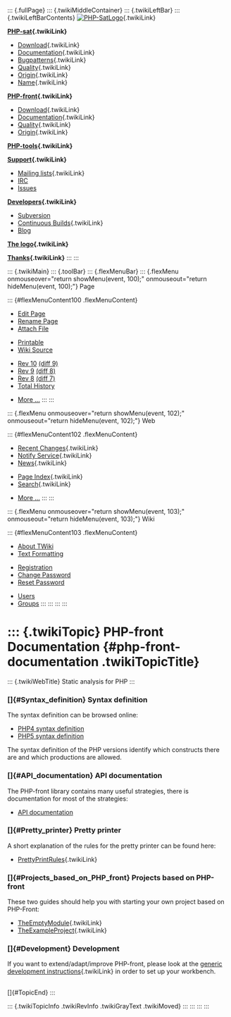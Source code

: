 ::: {.fullPage}
::: {.twikiMiddleContainer}
::: {.twikiLeftBar}
::: {.twikiLeftBarContents}
[![PHP-SatLogo](../pub/PHP/PhpSatLogo/PHP-SAT-LOGO-100px.jpg)](WebHome){.twikiLink}

**[PHP-sat](PhpSat){.twikiLink}**

-   [Download](PhpSatReleases){.twikiLink}
-   [Documentation](PhpSatDocumentation){.twikiLink}
-   [Bugpatterns](PhpSatBugPatterns){.twikiLink}
-   [Quality](PhpSatQuality){.twikiLink}
-   [Origin](PhpSatOrigin){.twikiLink}
-   [Name](PhpSatName){.twikiLink}

**[PHP-front](PhpFront){.twikiLink}**

-   [Download](PhpFrontReleases){.twikiLink}
-   [Documentation](PhpFrontDocumentation){.twikiLink}
-   [Quality](PhpFrontQuality){.twikiLink}
-   [Origin](PhpFrontOrigin){.twikiLink}

**[PHP-tools](PhpTools){.twikiLink}**

**[Support](PhpSupport){.twikiLink}**

-   [Mailing lists](MailingList){.twikiLink}
-   [IRC](irc://irc.freenode.net/#stratego)
-   [Issues](http://bugs.strategoxt.org/browse/PSAT)

**[Developers](PhpSatDevelopers){.twikiLink}**

-   [Subversion](https://svn.strategoxt.org/repos/psat/)
-   [Continuous Builds](ContinuousBuilds){.twikiLink}
-   [Blog](http://ericbouwers.blogspot.com/)

**[The logo](PhpSatLogo){.twikiLink}**

**[Thanks](ThankYou){.twikiLink}**
:::
:::

::: {.twikiMain}
::: {.toolBar}
::: {.flexMenuBar}
::: {.flexMenu onmouseover="return showMenu(event, 100);" onmouseout="return hideMenu(event, 100);"}
Page

::: {#flexMenuContent100 .flexMenuContent}
-   [Edit
    Page](http://www.program-transformation.org/edit/PHP/PhpFrontDocumentation?t=1536825869)
-   [Rename
    Page](http://www.program-transformation.org/rename/PHP/PhpFrontDocumentation)
-   [Attach
    File](http://www.program-transformation.org/attach/PHP/PhpFrontDocumentation)

<!-- -->

-   [Printable](http://www.program-transformation.org/view/PHP/PhpFrontDocumentation?skin=print.pattern)
-   [Wiki
    Source](http://www.program-transformation.org/view/PHP/PhpFrontDocumentation?skin=text&raw=on&contenttype=text/plain)

<!-- -->

-   [Rev
    10](http://www.program-transformation.org/view/PHP/PhpFrontDocumentation?rev=1.10)
    [(diff 9)](http://www.program-transformation.org/rdiff/PHP/PhpFrontDocumentation?rev1=1.10&rev2=1.9)
-   [Rev
    9](http://www.program-transformation.org/view/PHP/PhpFrontDocumentation?rev=1.9)
    [(diff 8)](http://www.program-transformation.org/rdiff/PHP/PhpFrontDocumentation?rev1=1.9&rev2=1.8)
-   [Rev
    8](http://www.program-transformation.org/view/PHP/PhpFrontDocumentation?rev=1.8)
    [(diff 7)](http://www.program-transformation.org/rdiff/PHP/PhpFrontDocumentation?rev1=1.8&rev2=1.7)
-   [Total
    History](http://www.program-transformation.org/rdiff/PHP/PhpFrontDocumentation)

<!-- -->

-   [More
    \...](http://www.program-transformation.org/oops/PHP/PhpFrontDocumentation?template=oopsmore&param1=1.10&param2=1.10)
:::
:::

::: {.flexMenu onmouseover="return showMenu(event, 102);" onmouseout="return hideMenu(event, 102);"}
Web

::: {#flexMenuContent102 .flexMenuContent}
-   [Recent Changes](WebChanges){.twikiLink}
-   [Notify Service](WebNotify){.twikiLink}
-   [News](WebNews){.twikiLink}

<!-- -->

-   [Page Index](WebIndex){.twikiLink}
-   [Search](WebSearch){.twikiLink}

<!-- -->

-   [More
    \...](http://www.program-transformation.org/oops/PHP/PhpFrontDocumentation?template=oopsmore&param1=1.10&param2=1.10)
:::
:::

::: {.flexMenu onmouseover="return showMenu(event, 103);" onmouseout="return hideMenu(event, 103);"}
Wiki

::: {#flexMenuContent103 .flexMenuContent}
-   [About
    TWiki](http://www.program-transformation.org/view/TWiki/WebHome)
-   [Text
    Formatting](http://www.program-transformation.org/view/TWiki/TextFormattingRules)

<!-- -->

-   [Registration](http://www.program-transformation.org/view/TWiki/TWikiRegistration)
-   [Change
    Password](http://www.program-transformation.org/view/TWiki/ChangePassword)
-   [Reset
    Password](http://www.program-transformation.org/view/TWiki/ResetPassword)

<!-- -->

-   [Users](http://www.program-transformation.org/view/Main/TWikiUsers)
-   [Groups](http://www.program-transformation.org/view/Main/TWikiGroups)
:::
:::
:::
:::

::: {.twikiTopic}
PHP-front Documentation {#php-front-documentation .twikiTopicTitle}
=======================

::: {.twikiWebTitle}
Static analysis for PHP
:::

### []{#Syntax_definition} Syntax definition

The syntax definition can be browsed online:

-   [PHP4 syntax
    definition](http://buildfarm.st.ewi.tudelft.nl/releases/strategoxt//php-front-syn-docs-stable-latest/docs/html/languages/php/version4/Main.sdf.html)
-   [PHP5 syntax
    definition](http://buildfarm.st.ewi.tudelft.nl/releases/strategoxt//php-front-syn-docs-stable-latest/docs/html/languages/php/version5/Main.sdf.html)

The syntax definition of the PHP versions identify which constructs
there are and which productions are allowed.

### []{#API_documentation} API documentation

The PHP-front library contains many useful strategies, there is
documentation for most of the strategies:

-   [API
    documentation](http://buildfarm.st.ewi.tudelft.nl/releases/strategoxt//php-front-lib-docs-stable-latest/docs/)

### []{#Pretty_printer} Pretty printer

A short explanation of the rules for the pretty printer can be found
here:

-   [PrettyPrintRules](PrettyPrintRules){.twikiLink}

### []{#Projects_based_on_PHP_front} Projects based on PHP-front

These two guides should help you with starting your own project based on
PHP-Front:

-   [TheEmptyModule](TheEmptyModule){.twikiLink}
-   [TheExampleProject](TheExampleProject){.twikiLink}

### []{#Development} Development

If you want to extend/adapt/improve PHP-front, please look at the
[generic development
instructions](GenericDevelopmentInstructions){.twikiLink} in order to
set up your workbench.

\
[]{#TopicEnd}
:::

::: {.twikiTopicInfo .twikiRevInfo .twikiGrayText .twikiMoved}
:::
:::
:::
:::
